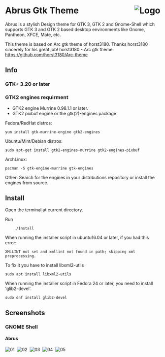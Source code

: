<img src="https://github.com/vinceliuice/Abrus-gtk-theme/blob/imgs/logo.png" alt="Logo" align="right" /> Abrus Gtk Theme
======

Abrus is a stylish Design theme for GTK 3, GTK 2 and Gnome-Shell which supports GTK 3 and GTK 2 based desktop environments like Gnome, Pantheon, XFCE, Mate, etc.

This theme is based on Arc gtk theme of horst3180. Thanks horst3180 sincerely for his great job! 
horst3180 - Arc gtk theme: https://github.com/horst3180/Arc-theme

## Info

### GTK+ 3.20 or later

### GTK2 engines requirment
- GTK2 engine Murrine 0.98.1.1 or later.
- GTK2 pixbuf engine or the gtk(2)-engines package.

Fedora/RedHat distros:

    yum install gtk-murrine-engine gtk2-engines

Ubuntu/Mint/Debian distros:

    sudo apt-get install gtk2-engines-murrine gtk2-engines-pixbuf

ArchLinux:

    pacman -S gtk-engine-murrine gtk-engines

Other:
Search for the engines in your distributions repository or install the engines from source.

## Install

Open the terminal at current directory.

Run

        ./Install

When running the installer script in ubuntu16.04 or later, if you had this error:

    XMLLINT not set and xmllint not found in path; skipping xml preprocessing.

To fix it you have to install libxml2-utils

    sudo apt install libxml2-utils

When running the installer script in Fedora 24 or later, you need to install 'glib2-devel'.

    sudo dnf install glib2-devel

## Screenshots

### GNOME Shell

#### Abrus
![01](https://github.com/vinceliuice/Abrus-gtk-theme/blob/imgs/screenshot1.png?raw=true) 
![02](https://github.com/vinceliuice/Abrus-gtk-theme/blob/imgs/screenshot2.png?raw=true) 
![03](https://github.com/vinceliuice/Abrus-gtk-theme/blob/imgs/screenshot3.png?raw=true) 
![04](https://github.com/vinceliuice/Abrus-gtk-theme/blob/imgs/img1.jpeg?raw=true) 
![05](https://github.com/vinceliuice/Abrus-gtk-theme/blob/imgs/img2.jpeg?raw=true)

